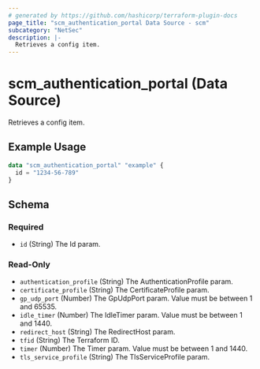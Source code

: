 ```yaml
---
# generated by https://github.com/hashicorp/terraform-plugin-docs
page_title: "scm_authentication_portal Data Source - scm"
subcategory: "NetSec"
description: |-
  Retrieves a config item.
---
```


# scm_authentication_portal (Data Source)

Retrieves a config item.

## Example Usage

```terraform
data "scm_authentication_portal" "example" {
  id = "1234-56-789"
}
```

<!-- schema generated by tfplugindocs -->
## Schema

### Required

- `id` (String) The Id param.

### Read-Only

- `authentication_profile` (String) The AuthenticationProfile param.
- `certificate_profile` (String) The CertificateProfile param.
- `gp_udp_port` (Number) The GpUdpPort param. Value must be between 1 and 65535.
- `idle_timer` (Number) The IdleTimer param. Value must be between 1 and 1440.
- `redirect_host` (String) The RedirectHost param.
- `tfid` (String) The Terraform ID.
- `timer` (Number) The Timer param. Value must be between 1 and 1440.
- `tls_service_profile` (String) The TlsServiceProfile param.
